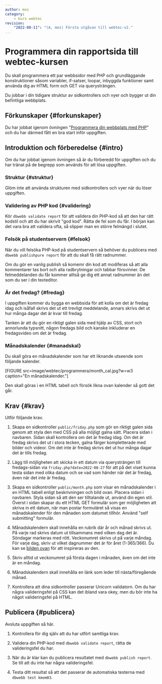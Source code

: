 ```yaml
---
author: mos
category:
    - kurs webtec
revision:
    "2022-08-11": "(A, mos) Första utgåvan till webtec-v2."
...
```

Programmera din rapportsida till webtec-kursen
===================================

Du skall programmera ett par webbsidor med PHP och grundläggande konstruktioner såsom variabler, if-satser, loopar, inbyggda funktioner samt använda dig av HTML form och GET via querysträngen.

Du jobbar i din tidigare struktur av sidkontrollers och vyer och bygger ut din befintliga webbplats.

<!--more-->



Förkunskaper {#forkunskaper}
-----------------------

Du har jobbat igenom övningen "[Programmera din webbplats med PHP](kunskap/programmera-din-webbplats-med-php)" och du har därmed fått en bra start inför uppgiften.



<!--
Genomgång {#genom}
------------------------

Här är en video som "pratar" dig igenom uppgiftens upplägg och visar hur du kommer igång.

[YOUTUBE src="gKzwQTG9eCI" width=700 caption="Kurs mvc kmom03 tisdagsgenomgång, del 3/3 uppgiften (Zoom med Mikael)."]
-->



Introduktion och förberedelse {#intro}
-----------------------

Om du har jobbat igenom övningen så är du förberedd för uppgiften och du har tränat på de begrepp som används för att lösa uppgiften.



### Struktur {#struktur}

Glöm inte att använda strukturen med sidkontrollers och vyer när du löser uppgiften.



### Validering av PHP kod {#validering}

Kör `dbwebb validate report` för att validera din PHP-kod så att den har rätt kodstil och att du har skrivit "god kod". Rätta de fel som du får. I början kan det vara bra att validera ofta, så slipper man en större felmängd i slutet.



### Felsök på studentservern {#felsok}

När du vill felsöka PHP-kod på studentservern så behöver du publicera med `dbwebb publishpure report` för att du skall få rätt radnummer.

Om du gör en vanlig publish så komemr din kod att modiferas så att alla kommentarer tas bort och alla radbrytningar och tabbar försvinner. De felmeddelanden du får kommer alltså ge dig ett annat radnummer än det som du ser i din texteditor.



### Är det fredag? {#fredag}

I uppgiften kommer du bygga en webbsida för att kolla om det är fredag idag och isåfall skrivs det ut ett trevligt meddelande, annars skrivs det ut hur många dagar det är kvar till fredag. 

Tanken är att du gör en riktigt galen sida med hjälp av CSS, stort och annorlunda typsnitt, någon fredags bild och kanske inkluderar en fredagsvideo om det är fredag.



### Månadskalender {#manadskal}

Du skall göra en månadskalender som har ett liknande utseende som följande kalender.

[FIGURE src=image/webtec/programmera/month_cal.jpg?w=w3 caption="En månadskalender."]

Den skall göras i en HTML tabell och försök likna ovan kalender så gott det går. 



Krav {#krav}
-----------------------

Utför följande krav.

1. Skapa en sidkontroller `public/friday.php` som gör en riktigt galen sida genom att styla den med CSS på alla möjligt galna sätt. Placera sidan i navbaren. Sidan skall kontrollera om det är fredag idag. Om det är fredag skrivs det ut i stora tecken, galna färger kompletterade med bilder och videor. Om det inte är fredag skrivs det ut hur många dagar det är tills fredag.

1. Lägg till möjligheten att skicka in ett datum via querysträngen till fredags-sidan via `friday.php?date=2022-08-27` för att på det viset kunna testa sidan med olika datum och se vad som händer när det är fredag, även när det inte är fredag.

1. Skapa en sidkontroller `public/month.php` som visar en månadskalender i en HTML tabell enligt beskrivningen och bild ovan. Placera sidan i navbaren. Styla sidan så att den ser tilltalande ut, använd din egen stil. Överst i sidan skapar du ett HTML GET formulär som ger möjligheten att skriva in ett datum, när man postar formuläret så visas en månadskalender för den månaden som datumet tillhör. Använd "self submitting" formulär.

1. Månadskalendern skall innehålla en rubrik där år och månad skrivs ut. På varje rad skrivs datum ut tillsammans med vilken dag det är. Söndagar markeras med rött. Veckonumret skrivs ut på varje måndag. För varje dag, skriv ut vilket dagnummer det är för året (1-365/366). Du kan se [bilden ovan](#manadskal) för att inspireras av den.

1. Skriv alltid ut veckonumret på första dagen i månaden, även om det inte är en måndag.

1. Månadskalendern skall innehålla en länk som leder till nästa/föregående månad.

1. Kontrollera att dina sidkontroller passerar Unicorn validatorn. Om du har några valideringsfel på CSS kan det ibland vara okey, men du bör inte ha något valideringsfel på HTML.


<!--
Extrauppgift {#extra}
-----------------------

Gör följande extrauppgifter om du har tid, lust och energi.

1. Skriv allt
-->



Publicera {#publicera}
-----------------------

Avsluta uppgiften så här.

1. Kontrollera för dig själv att du har utfört samtliga krav.

1. Validera din PHP-kod med `dbwebb validate report`, rätta de valideringsfel du har.

1. När du är klar kan du publicera resultatet med `dbwebb publish report`. Se till att du inte har några valideringsfel.

1. Testa ditt resultat så att det passerar de automatiska testerna med `dbwebb test kmom03`.
